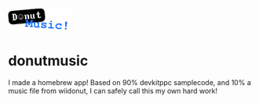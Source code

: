 ![Donut Music icon](donutmusic/icon.png)
# donutmusic
I made a homebrew app! Based on 90% devkitppc samplecode, and 10% a music file from wiidonut, I can safely call this my own hard work!